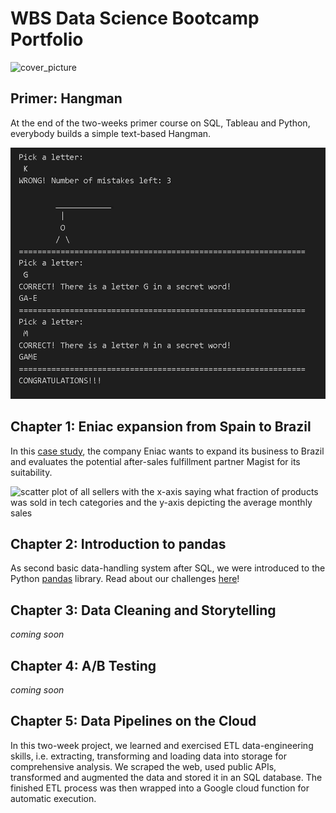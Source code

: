 # WBS Data Science Bootcamp Portfolio

![cover_picture](<0. Hangman game with Python/cover_pciture.webp>)

## Primer: Hangman

At the end of the two-weeks primer course on SQL, Tableau and Python, everybody builds a simple text-based Hangman.

![image](0_Hangman_game_with_Python/photo_2024-02-27_15-14-05.jpg)

## Chapter 1: Eniac expansion from Spain to Brazil

In this [case study](<1. Data Driven Businesses with SQL & Tableau>), the company Eniac wants to expand
its business to Brazil and evaluates the potential after-sales fulfillment partner
Magist for its suitability.


![scatter plot of all sellers with the x-axis saying what fraction of products was sold in tech categories and the y-axis depicting the average monthly sales](<1. Data Driven Businesses with SQL & Tableau/images/Sellers_ Monthly Sales and Tech Affinity.png>)

## Chapter 2: Introduction to pandas

As second basic data-handling system after SQL, we were introduced to the Python
[pandas](https://pandas.pydata.org/) library.
Read about our challenges [here](<2. Pandas>)!

## Chapter 3: Data Cleaning and Storytelling
*coming soon*

## Chapter 4: A/B Testing
*coming soon*

## Chapter 5: Data Pipelines on the Cloud

In this two-week project, we learned and exercised ETL data-engineering skills, i.e. extracting, transforming and loading data into storage for comprehensive analysis. We scraped the web, used public APIs, transformed and augmented the data and stored it in an SQL database. The finished ETL process was then wrapped into a Google cloud function for automatic execution.


